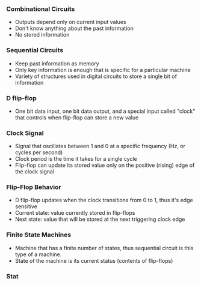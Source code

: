 ### Combinational Circuits
- Outputs depend only on current input values
- Don't know anything about the past information
- No stored information


### Sequential Circuits
- Keep past information as memory
- Only key information is enough that is specific for a particular machine
- Variety of structures used in digital circuits to store a single bit of information


### D flip-flop
- One bit data input, one bit data output, and a special input called "clock" that controls when flip-flop can store a new value

### Clock Signal
- Signal that oscillates between 1 and 0 at a specific frequency (Hz, or cycles per second)
- Clock period is the time it takes for a single cycle 
- Flip-flop can update its stored value only on the positive (rising) edge of the clock signal

### Flip-Flop Behavior 
- D flip-flop updates when the clock transitions from 0 to 1, thus it's edge sensitive
- Current state: value currently stored in flip-flops
- Next state: value that will be stored at the next triggering clock edge

### Finite State Machines
- Machine that has a finite number of states, thus sequential circuit is this type of a machine.
- State of the machine is its current status (contents of flip-flops)

### Stat